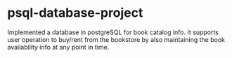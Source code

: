 # psql-database-project

Implemented a database in postgreSQL for book catalog info. It supports user operation to buy/rent from the bookstore by also maintaining the book availability info at any point in time.
